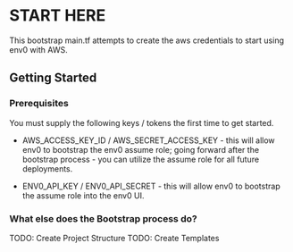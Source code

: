 # START HERE
This bootstrap main.tf attempts to create the aws credentials to start using env0 with AWS.

## Getting Started

### Prerequisites

You must supply the following keys / tokens the first time to get started.
* AWS_ACCESS_KEY_ID / AWS_SECRET_ACCESS_KEY - this will allow env0 to bootstrap the env0 assume role; going forward after the bootstrap process - you can utilize the assume role for all future deployments.

* ENV0_API_KEY / ENV0_API_SECRET - this will allow env0 to bootstrap the assume role into the env0 UI.

### What else does the Bootstrap process do?

TODO: Create Project Structure
TODO: Create Templates
